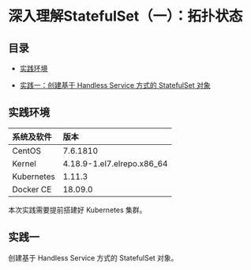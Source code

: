 # 深入理解StatefulSet（一）：拓扑状态


## 目录

- [实践环境](#实践环境)

- [实践一：创建基于 Handless Service 方式的 StatefulSet 对象](#实践一)


## 实践环境

| 系统及软件 | 版本 |
| :--- | :--- |
| CentOS | 7.6.1810 |
| Kernel | 4.18.9-1.el7.elrepo.x86_64 |
| Kubernetes | 1.11.3 |
| Docker CE | 18.09.0 |


本次实践需要提前搭建好 Kubernetes 集群。


## 实践一

创建基于 Handless Service 方式的 StatefulSet 对象。

